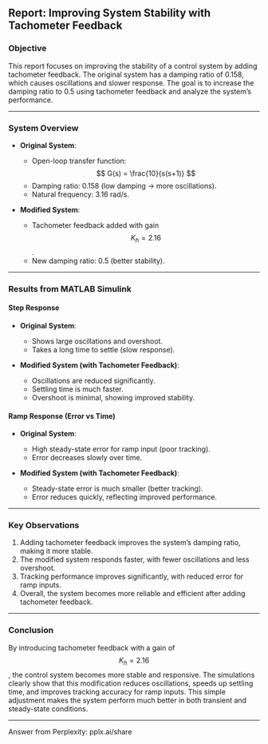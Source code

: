 ## Report: Improving System Stability with Tachometer Feedback

### Objective
This report focuses on improving the stability of a control system by adding tachometer feedback. The original system has a damping ratio of 0.158, which causes oscillations and slower response. The goal is to increase the damping ratio to 0.5 using tachometer feedback and analyze the system’s performance.

---

### System Overview
- **Original System**:
  - Open-loop transfer function: $$ G(s) = \frac{10}{s(s+1)} $$
  - Damping ratio: 0.158 (low damping → more oscillations).
  - Natural frequency: 3.16 rad/s.

- **Modified System**:
  - Tachometer feedback added with gain $$ K_h = 2.16 $$.
  - New damping ratio: 0.5 (better stability).

---

### Results from MATLAB Simulink

#### Step Response
- **Original System**:
  - Shows large oscillations and overshoot.
  - Takes a long time to settle (slow response).
  
- **Modified System (with Tachometer Feedback)**:
  - Oscillations are reduced significantly.
  - Settling time is much faster.
  - Overshoot is minimal, showing improved stability.

#### Ramp Response (Error vs Time)
- **Original System**:
  - High steady-state error for ramp input (poor tracking).
  - Error decreases slowly over time.

- **Modified System (with Tachometer Feedback)**:
  - Steady-state error is much smaller (better tracking).
  - Error reduces quickly, reflecting improved performance.

---

### Key Observations
1. Adding tachometer feedback improves the system’s damping ratio, making it more stable.
2. The modified system responds faster, with fewer oscillations and less overshoot.
3. Tracking performance improves significantly, with reduced error for ramp inputs.
4. Overall, the system becomes more reliable and efficient after adding tachometer feedback.

---

### Conclusion
By introducing tachometer feedback with a gain of $$ K_h = 2.16 $$, the control system becomes more stable and responsive. The simulations clearly show that this modification reduces oscillations, speeds up settling time, and improves tracking accuracy for ramp inputs. This simple adjustment makes the system perform much better in both transient and steady-state conditions.

---
Answer from Perplexity: pplx.ai/share
